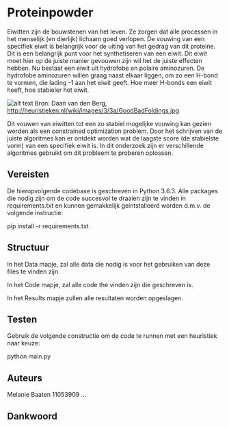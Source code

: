 # Proteinpowder

Eiwitten zijn de bouwstenen van het leven. Ze zorgen dat alle processen in het menselijk (en dierlijk) lichaam goed verlopen. De vouwing van een specifiek eiwit is belangrijk voor de uiting van het gedrag van dit proteine. Dit is een belangrijk punt voor het synthetiseren van een eiwit. Dit eiwit moet hier op de juiste manier gevouwen zijn wil het de juiste effecten hebben. Nu bestaat een eiwit uit hydrofobe en polaire aminozuren. De hydrofobe aminozuren willen graag naast elkaar liggen, om zo een H-bond te vormen, die lading -1 aan het eiwit geeft. Hoe meer H-bonds een eiwit heeft, hoe stabieler het eiwit.

![alt text](http://heuristieken.nl/wiki/images/3/3a/GoodBadFoldings.jpg)
Bron: Daan van den Berg, http://heuristieken.nl/wiki/images/3/3a/GoodBadFoldings.jpg

Dit vouwen van eiwitten tot een zo stabiel mogelijke vouwing kan gezien worden als een constrained optimization problem. Door het schrijven van de juiste algoritmes kan er ontdekt worden wat de laagste score (de stabielste vorm) van een specifiek eiwit is. In dit onderzoek zijn er verschillende algoritmes gebruikt om dit probleem te proberen oplossen.


## Vereisten

De hieropvolgende codebase is geschreven in Python 3.6.3. Alle packages die nodig zijn om de code succesvol te draaien zijn te vinden in requirements.txt en kunnen gemakkelijk geintstalleerd worden d.m.v. de volgende instructie:

pip install -r requirements.txt

## Structuur

In het Data mapje, zal alle data die nodig is voor het gebruiken van deze files te vinden zijn. 

In het Code mapje, zal alle code the vinden zijn die geschreven is.

In het Results mapje zullen alle resultaten worden opgeslagen.

## Testen

Gebruik de volgende constructie om de code te runnen met een heuristiek naar keuze:

python main.py

## Auteurs

Melanie Baaten 11053909
...

## Dankwoord


